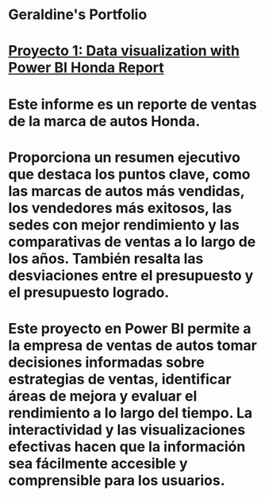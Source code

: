 # Geraldine's Portfolio

# [Proyecto 1: Data visualization with Power BI Honda Report](https://app.powerbi.com/view?r=eyJrIjoiYTM3YjRkYmYtMTA2Ny00YWFhLTlhNzktNjEyMTEwNzQ3MjhkIiwidCI6IjI5NjQxMTY5LTExODYtNDc2Mi1iYzI2LTRhOWY2NDg1ZmU4NSJ9)

# Este informe es un reporte de ventas de la marca de autos Honda.

# Proporciona un resumen ejecutivo que destaca los puntos clave, como las marcas de autos más vendidas, los vendedores más exitosos, las sedes con mejor rendimiento y las comparativas de ventas a lo largo de los años. También resalta las desviaciones entre el presupuesto y el presupuesto logrado.

# Este proyecto en Power BI permite a la empresa de ventas de autos tomar decisiones informadas sobre estrategias de ventas, identificar áreas de mejora y evaluar el rendimiento a lo largo del tiempo. La interactividad y las visualizaciones efectivas hacen que la información sea fácilmente accesible y comprensible para los usuarios.
